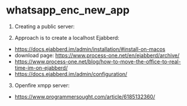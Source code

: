 # whatsapp_enc_new_app


1. Creating a public server:



2. Approach is to create a localhost Ejabberd:
* https://docs.ejabberd.im/admin/installation/#install-on-macos
* download page: https://www.process-one.net/en/ejabberd/archive/
* https://www.process-one.net/blog/how-to-move-the-office-to-real-time-im-on-ejabberd/
* https://docs.ejabberd.im/admin/configuration/


3. Openfire xmpp server:
* https://www.programmersought.com/article/6185132360/
